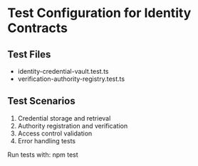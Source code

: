 # Test Configuration for Identity Contracts

## Test Files
- identity-credential-vault.test.ts
- verification-authority-registry.test.ts

## Test Scenarios
1. Credential storage and retrieval
2. Authority registration and verification
3. Access control validation
4. Error handling tests

Run tests with: npm test

